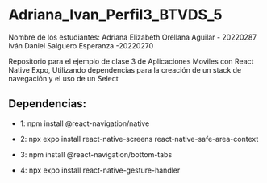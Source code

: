 ﻿# Adriana_Ivan_Perfil3_BTVDS_5
 Nombre de los estudiantes:
 Adriana Elizabeth Orellana Aguilar - 20220287
 Iván Daniel Salguero Esperanza    -20220270

Repositorio para el ejemplo de clase 3 de Aplicaciones Moviles con React Native Expo, Utilizando dependencias para la creación de un stack de navegación y el uso de un Select

## Dependencias: 

* 1: npm install @react-navigation/native

* 2: npx expo install react-native-screens react-native-safe-area-context

* 3: npm install @react-navigation/bottom-tabs

* 4: npx expo install react-native-gesture-handler

